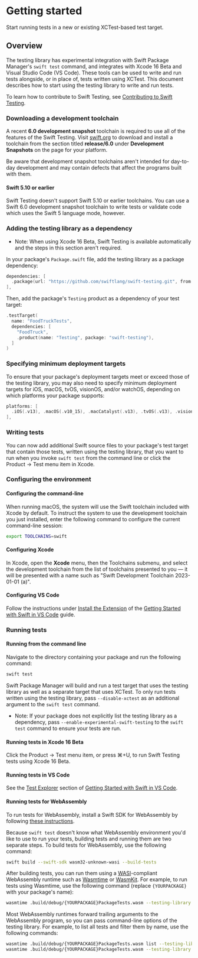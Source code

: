 # Getting started

<!--
This source file is part of the Swift.org open source project

Copyright (c) 2023 Apple Inc. and the Swift project authors
Licensed under Apache License v2.0 with Runtime Library Exception

See https://swift.org/LICENSE.txt for license information
See https://swift.org/CONTRIBUTORS.txt for Swift project authors
-->

<!-- NOTE: The voice of this document is directed at the second person ("you")
because it provides instructions the reader must follow directly. -->

Start running tests in a new or existing XCTest-based test target.

## Overview

The testing library has experimental integration with Swift Package Manager's
`swift test` command, and integrates with Xcode 16 Beta and Visual Studio Code
(VS Code). These tools can be used to write and run tests alongside, or in place
of, tests written using XCTest. This document describes how to start using the
testing library to write and run tests.

To learn how to contribute to Swift Testing, see
[Contributing to Swift Testing](https://github.com/swiftlang/swift-testing/blob/main/CONTRIBUTING.md).

### Downloading a development toolchain

A recent **6.0 development snapshot** toolchain is required to use all of the
features of the Swift Testing. Visit [swift.org](http://swift.org/install)
to download and install a toolchain from the section titled **release/6.0**
under **Development Snapshots** on the page for your platform.

Be aware that development snapshot toolchains aren't intended for day-to-day
development and may contain defects that affect the programs built with them.

#### Swift 5.10 or earlier

Swift Testing doesn't support Swift 5.10 or earlier toolchains. You can use a
Swift 6.0 development snapshot toolchain to write tests or validate code which
uses the Swift 5 language mode, however.

### Adding the testing library as a dependency

- Note: When using Xcode 16 Beta, Swift Testing is available automatically and
  the steps in this section aren't required.

In your package's `Package.swift` file, add the testing library as a package
dependency:

```swift
dependencies: [
  .package(url: "https://github.com/swiftlang/swift-testing.git", from: "0.12.0"),
],
```

Then, add the package's `Testing` product as a dependency of your test target:

```swift
.testTarget(
  name: "FoodTruckTests",
  dependencies: [
    "FoodTruck",
    .product(name: "Testing", package: "swift-testing"),
  ]
)
```

### Specifying minimum deployment targets

To ensure that your package's deployment targets meet or exceed those of the
testing library, you may also need to specify minimum deployment targets for
iOS, macOS, tvOS, visionOS, and/or watchOS, depending on which platforms your
package supports:

```swift
platforms: [
  .iOS(.v13), .macOS(.v10_15), .macCatalyst(.v13), .tvOS(.v13), .visionOS(.v1), .watchOS(.v6)
],
```

### Writing tests

You can now add additional Swift source files to your package's test target that
contain those tests, written using the testing library, that you want to run
when you invoke `swift test` from the command line or click the
Product&nbsp;&rarr;&nbsp;Test menu item in Xcode.

### Configuring the environment

#### Configuring the command-line

When running macOS, the system will use the Swift toolchain included with Xcode
by default. To instruct the system to use the development toolchain you just
installed, enter the following command to configure the current command-line
session:

```sh
export TOOLCHAINS=swift
```

#### Configuring Xcode

In Xcode, open the **Xcode** menu, then the Toolchains submenu, and select the
development toolchain from the list of toolchains presented to you — it will
be presented with a name such as "Swift Development Toolchain 2023-01-01 (a)".

#### Configuring VS Code

Follow the instructions under
 [Install the Extension](https://www.swift.org/documentation/articles/getting-started-with-vscode-swift.html#install-the-extension)
of the
[Getting Started with Swift in VS Code](https://www.swift.org/documentation/articles/getting-started-with-vscode-swift.html)
guide.

### Running tests

#### Running from the command line

Navigate to the directory containing your package and run the following command:

```sh
swift test
```

Swift Package Manager will build and run a test target that uses the testing
library as well as a separate target that uses XCTest. To only run tests written
using the testing library, pass `--disable-xctest` as an additional argument to
the `swift test` command.

- Note: If your package does not explicitly list the testing library as a
  dependency, pass `--enable-experimental-swift-testing` to the `swift test`
  command to ensure your tests are run.

#### Running tests in Xcode 16 Beta

Click the Product → Test menu item, or press ⌘+U, to run Swift Testing tests
using Xcode 16 Beta.

#### Running tests in VS Code

See the [Test Explorer](https://www.swift.org/documentation/articles/getting-started-with-vscode-swift.html#test-explorer)
section of
[Getting Started with Swift in VS Code](https://www.swift.org/documentation/articles/getting-started-with-vscode-swift.html).

#### Running tests for WebAssembly

To run tests for WebAssembly, install a Swift SDK for WebAssembly by following
[these instructions](https://book.swiftwasm.org/getting-started/setup-snapshot.html).

Because `swift test` doesn't know what WebAssembly environment you'd like to use
to run your tests, building tests and running them are two separate steps. To
build tests for WebAssembly, use the following command:

```sh
swift build --swift-sdk wasm32-unknown-wasi --build-tests
```

After building tests, you can run them using a [WASI](https://wasi.dev/)-compliant
WebAssembly runtime such as [Wasmtime](https://wasmtime.dev/) or
[WasmKit](https://github.com/swiftwasm/WasmKit). For example, to run tests using
Wasmtime, use the following command (replace `{YOURPACKAGE}` with your package's
name):

```sh
wasmtime .build/debug/{YOURPACKAGE}PackageTests.wasm --testing-library swift-testing
```

Most WebAssembly runtimes forward trailing arguments to the WebAssembly program,
so you can pass command-line options of the testing library. For example, to list
all tests and filter them by name, use the following commands:

```sh
wasmtime .build/debug/{YOURPACKAGE}PackageTests.wasm list --testing-library swift-testing
wasmtime .build/debug/{YOURPACKAGE}PackageTests.wasm --testing-library swift-testing --filter "FoodTruckTests.foodTruckExists"
```
